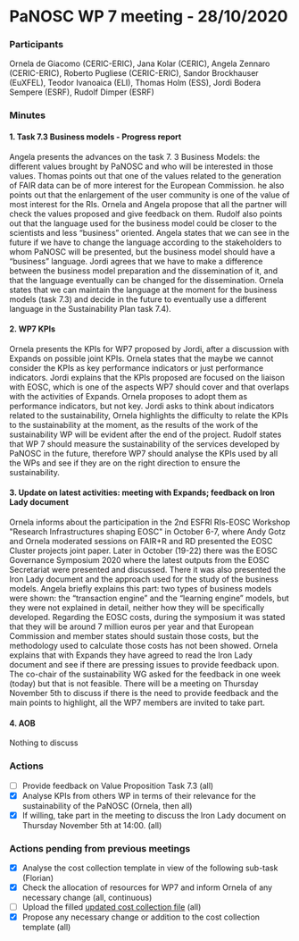 # PaNOSC WP 7 meeting - 28/10/2020

### Participants
Ornela de Giacomo (CERIC-ERIC), Jana Kolar (CERIC), Angela Zennaro (CERIC-ERIC), Roberto Pugliese (CERIC-ERIC), Sandor Brockhauser (EuXFEL), Teodor Ivanoaica (ELI), Thomas Holm (ESS), Jordi Bodera Sempere (ESRF), Rudolf Dimper (ESRF)

### Minutes

#### 1. Task 7.3 Business models - Progress report
Angela presents the advances on the task 7. 3 Business Models: the different values brought by PaNOSC and who will be interested in those values. Thomas points out that one of the values related to the generation of FAIR data can be of more interest for the European Commission. he also points out that the enlargement of the user community is one of the value of most interest for the RIs. Ornela and Angela propose that all the partner will check the values proposed and give feedback on them. 
Rudolf also points out that the language used for the business model could be closer to the scientists and less “business” oriented. Angela states that we can see in the future if we have to change the language according to the stakeholders to whom PaNOSC will be presented, but the business model should have a “business” language.  Jordi agrees that we have to make a difference between the business model preparation and the dissemination of it, and that the language eventually can be changed for the dissemination. Ornela states that we can maintain the language at the moment for the business models (task 7.3) and decide in the future to eventually use a different language in the Sustainability Plan task 7.4). 


#### 2.	WP7 KPIs
Ornela presents the KPIs for WP7 proposed by Jordi, after a discussion with Expands on possible joint KPIs. Ornela states that the maybe we cannot consider the KPIs as key performance indicators or just performance indicators. 
Jordi  explains that the KPIs proposed are focused on the liaison with EOSC, which is one of the aspects WP7 should cover and that overlaps with the activities of Expands. Ornela proposes to adopt them as performance indicators, but not key. Jordi asks to think about indicators related to the sustainability, Ornela highlights the difficulty to relate the KPIs to the sustainability at the moment, as the results of the work of the sustainability WP will be evident after the end of the project. 
Rudolf states that WP 7 should measure the sustainability of the services developed by PaNOSC in the future, therefore WP7 should analyse the KPIs used by all the WPs and see if they are on the right direction to ensure the sustainability. 


#### 3. Update on latest activities: meeting with Expands; feedback on Iron Lady document
Ornela  informs about the participation in the 2nd ESFRI RIs-EOSC Workshop "Research Infrastructures shaping EOSC" in October 6-7, where Andy Gotz and Ornela moderated sessions on FAIR+R and RD presented the EOSC Cluster projects joint paper. Later in October (19-22) there was the EOSC Governance Symposium 2020 where the latest outputs from the EOSC Secretariat were presented and discussed. There it was also presented the Iron Lady document and the approach used for the study of the business models. Angela briefly explains this part: two types of business models were shown: the “transaction engine” and the “learning engine” models, but they were not explained in detail, neither how they will be specifically developed. Regarding the EOSC costs, during the symposium it was stated that they will be around 7 million euros per year and that European Commission and member states should sustain those costs, but the methodology used to calculate those costs has not been showed.
Ornela explains that with Expands they have agreed to read the Iron Lady document and see if there are pressing issues to provide feedback upon. The co-chair of the sustainability WG asked for the  feedback in one week (today) but that is not feasible. There will be a meeting on Thursday November 5th to discuss if there is the need to provide feedback and the main points to highlight, all the WP7 members are invited to take part.


#### 4. AOB
Nothing to discuss

### Actions
- [ ] Provide feedback on Value Proposition Task 7.3 (all)
- [x] Analyse KPIs from others WP in terms of their relevance for the sustainability of the PaNOSC (Ornela, then all)
- [x] If willing, take part in the meeting to discuss the Iron Lady document on Thursday November 5th at 14:00. (all)

### Actions pending from previous meetings
- [x] Analyse the cost collection template in view of the following sub-task (Florian)
- [x] Check the allocation of resources for WP7 and inform Ornela of any necessary change (all, continuous)
- [ ] Upload the filled [updated cost collection file](https://github.com/panosc-eu/panosc/blob/master/Work%20Packages/WP7%20Sustainability/Task%207.2%20Metrics%20and%20cost%20for%20the%20Photon%20and%20Neutron%20community%20EOSC/2020-10-20%20Template-Data-processing-costs.xlsx) (all)
- [x] Propose any necessary change or addition to the cost collection template (all)
